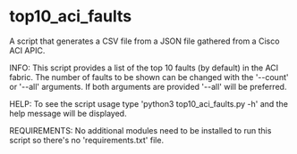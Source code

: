 # top10_aci_faults
A script that generates a CSV file from a JSON file gathered from a Cisco ACI APIC.

INFO:
This script provides a list of the top 10 faults (by default) in the ACI fabric.  The number of faults to be shown can be changed with the '--count' or '--all' arguments.  If both arguments are provided '--all' will be preferred.

HELP:
To see the script usage type 'python3 top10_aci_faults.py -h' and the help message will be displayed.

REQUIREMENTS:
No additional modules need to be installed to run this script so there's no 'requirements.txt' file.

